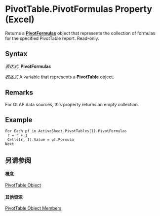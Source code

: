 
# PivotTable.PivotFormulas Property (Excel)

Returns a  **[PivotFormulas](7139a4bd-f103-7190-004f-7f2261a4391f.md)** object that represents the collection of formulas for the specified PivotTable report. Read-only.


## Syntax

 _表达式_. **PivotFormulas**

 _表达式_ A variable that represents a **PivotTable** object.


## Remarks

For OLAP data sources, this property returns an empty collection.


## Example


```
For Each pf in ActiveSheet.PivotTables(1).PivotFormulas 
 r = r + 1 
 Cells(r, 1).Value = pf.Formula 
Next
```


## 另请参阅


#### 概念


[PivotTable Object](a9c1d4a0-78a9-f9a6-6daf-91cb63e45842.md)
#### 其他资源


[PivotTable Object Members](http://msdn.microsoft.com/library/8e8d1692-cf32-63c6-a1f6-54ddcc2a4964%28Office.15%29.aspx)